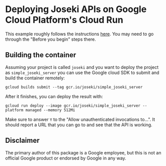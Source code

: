 # Deploying Joseki APIs on Google Cloud Platform's Cloud Run

This example roughly follows the instructions 
[here](https://cloud.google.com/run/docs/quickstarts/build-and-deploy).  You may need to go through
the "Before you begin" steps there.

## Building the container

Assuming your project is called `joseki` and you want to deploy the project as
`simple_joseki_server` you can use the Google cloud SDK to submit and build the container remotely:  

```shell
gcloud builds submit --tag gcr.io/joseki/simple_joseki_server
```

After it finishes, you can deploy the result with:

```shell
gcloud run deploy --image gcr.io/joseki/simple_joseki_server --platform managed --memory 512Mi
```

Make sure to answer `Y` to the "Allow unauthenticated invocations to...".  It should report a URL
that you can go to and see that the API is working.  

## Disclaimer

The primary author of this package is a Google employee, but this is not an official Google product or endorsed by Google in any way.  